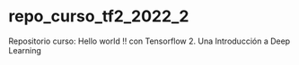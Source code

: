 # repo_curso_tf2_2022_2
Repositorio curso: Hello world !! con Tensorflow 2. Una Introducción a Deep Learning
